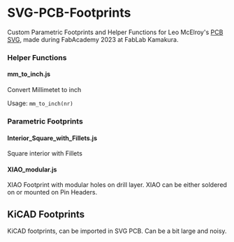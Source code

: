 # SVG-PCB-Footprints

 Custom Parametric Footprints and Helper Functions for Leo McElroy's [PCB SVG](https://leomcelroy.com/svg-pcb/), made during FabAcademy 2023 at FabLab Kamakura.
 
### Helper Functions

#### mm_to_inch.js
Convert Millimetet to inch

Usage: `mm_to_inch(nr)`

### Parametric Footprints

#### Interior_Square_with_Fillets.js

Square interior with Fillets

#### XIAO_modular.js

XIAO Footprint with modular holes on drill layer. XIAO can be either soldered on or mounted on Pin Headers.

## KiCAD Footprints
KiCAD footprints, can be imported in SVG PCB. Can be a bit large and noisy.

